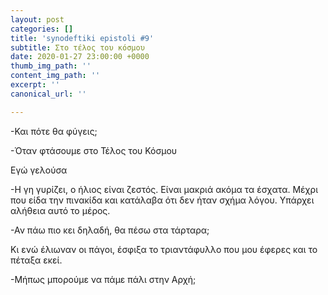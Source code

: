 ```yaml
---
layout: post
categories: []
title: 'synodeftiki epistoli #9'
subtitle: Στο τέλος του κόσμου
date: 2020-01-27 23:00:00 +0000
thumb_img_path: ''
content_img_path: ''
excerpt: ''
canonical_url: ''

---
```

\-Και πότε θα φύγεις;

\-Όταν φτάσουμε στο Τέλος του Κόσμου

Εγώ γελούσα

\-Η γη γυρίζει, ο ήλιος είναι ζεστός. Eίναι μακριά ακόμα τα έσχατα. Μέχρι που είδα την πινακίδα και κατάλαβα ότι δεν ήταν σχήμα λόγου. Yπάρχει αλήθεια αυτό το μέρος.

\-Αν πάω πιο κει δηλαδή, θα πέσω στα τάρταρα;

Κι ενώ έλιωναν οι πάγοι, έσφιξα το τριαντάφυλλο που μου έφερες και το πέταξα εκεί.

\-Μήπως μπορούμε να πάμε πάλι στην Αρχή;